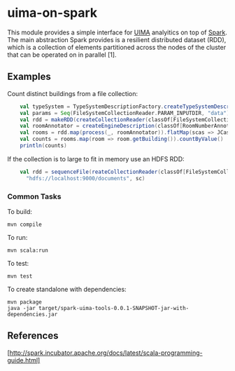 # uima-on-spark

This module provides a simple interface for [UIMA](http://uima.apache.org/) analyitics on top of 
[Spark](http://spark.incubator.apache.org/). 
The main abstraction Spark provides is a resilient distributed dataset (RDD), which is a collection 
of elements partitioned across the nodes of the cluster that can be operated on in parallel [1].


## Examples
Count distinct buildings from a file collection:


```scala
    val typeSystem = TypeSystemDescriptionFactory.createTypeSystemDescription()
    val params = Seq(FileSystemCollectionReader.PARAM_INPUTDIR, "data")
    val rdd = makeRDD(createCollectionReader(classOf[FileSystemCollectionReader], params: _*), sc)
    val roomAnnotator = createEngineDescription(classOf[RoomNumberAnnotator])
    val rooms = rdd.map(process(_, roomAnnotator)).flatMap(scas => JCasUtil.select(scas.jcas, classOf[RoomNumber]))
    val counts = rooms.map(room => room.getBuilding()).countByValue()
    println(counts)
```

If the collection is to large to fit in memory use an HDFS RDD:

```scala
    val rdd = sequenceFile(reateCollectionReader(classOf[FileSystemCollectionReader], params: _*),
      "hdfs://localhost:9000/documents", sc)
```


### Common Tasks

To build:

    mvn compile

To run:

    mvn scala:run

To test:

    mvn test

To create standalone with dependencies:

    mvn package
    java -jar target/spark-uima-tools-0.0.1-SNAPSHOT-jar-with-dependencies.jar

## References
[http://spark.incubator.apache.org/docs/latest/scala-programming-guide.html]
